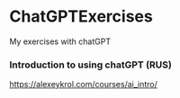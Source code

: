 # ChatGPTExercises
My exercises with chatGPT

### Introduction to using chatGPT (RUS)
https://alexeykrol.com/courses/ai_intro/
